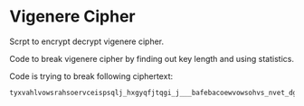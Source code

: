 # Vigenere Cipher

Scrpt to encrypt decrypt vigenere cipher.

Code to break vigenere cipher by finding out key length and using statistics.

Code is trying to break following ciphertext:
```
tyxvahlvowsrahsoervceispsqlj_hxgyqfjtqgi_j___bafebacoewvowsohvs_nvet_dgo_tghidzvbklvodsjuhsjwdsmerwdnvkn_jgvrvv_ilxvhzevnelvodsohvsyhrfyeqga_yan_dgo_rloatcdnxsxujsmaj__rqgi_j___wtytqlcajsreq_wvvshauxvokjvpekdtzgi_kfwsitdlrugeqlceqxidqtidqtdmqga_ihtidzvidswlbsdtisailxvvrjdeja_sqan_afjwbxzgvsjfqlceqxiecqvadwvtyan_afjwbxzgvsyadsjnbqvbvszehaqeusdnqlceqydrilvidkoadv__wjjmqlceqvjnlxmtvwvsfqvhvfyeqao_zkveik_njawlqlcajsohvsyodn_rjxz_iht_sxvthxwtvwvwzlc_j___klhoilvlzu_rrddto
```
